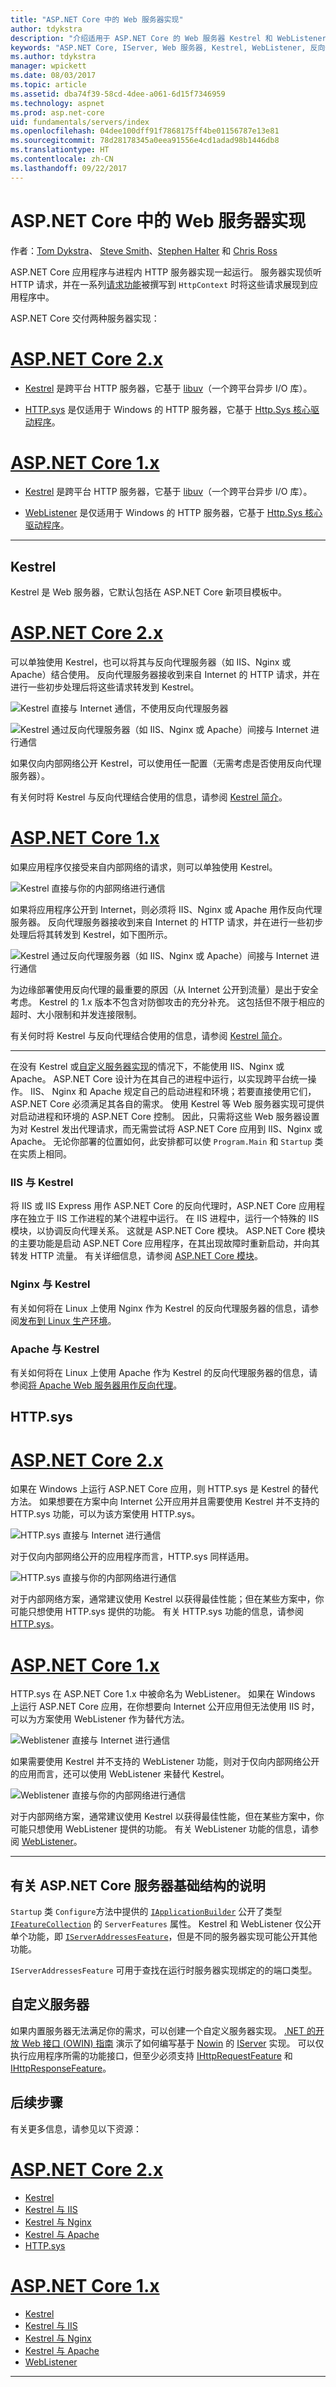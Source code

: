 ```yaml
---
title: "ASP.NET Core 中的 Web 服务器实现"
author: tdykstra
description: "介绍适用于 ASP.NET Core 的 Web 服务器 Kestrel 和 WebListener。 提供了如何进行选择以及何时将其与反向代理服务器结合使用的指南。"
keywords: "ASP.NET Core, IServer, Web 服务器, Kestrel, WebListener, 反向代理"
ms.author: tdykstra
manager: wpickett
ms.date: 08/03/2017
ms.topic: article
ms.assetid: dba74f39-58cd-4dee-a061-6d15f7346959
ms.technology: aspnet
ms.prod: asp.net-core
uid: fundamentals/servers/index
ms.openlocfilehash: 04dee100dff91f7868175ff4be01156787e13e81
ms.sourcegitcommit: 78d28178345a0eea91556e4cd1adad98b1446db8
ms.translationtype: HT
ms.contentlocale: zh-CN
ms.lasthandoff: 09/22/2017
---
```

# <a name="web-server-implementations-in-aspnet-core"></a>ASP.NET Core 中的 Web 服务器实现

作者：[Tom Dykstra](https://github.com/tdykstra)、 [Steve Smith](https://ardalis.com/)、[Stephen Halter](https://twitter.com/halter73) 和 [Chris Ross](https://github.com/Tratcher)

ASP.NET Core 应用程序与进程内 HTTP 服务器实现一起运行。 服务器实现侦听 HTTP 请求，并在一系列[请求功能](https://docs.microsoft.com/aspnet/core/fundamentals/request-features)被撰写到 `HttpContext` 时将这些请求展现到应用程序中。

ASP.NET Core 交付两种服务器实现：

# <a name="aspnet-core-2xtabaspnetcore2x"></a>[ASP.NET Core 2.x](#tab/aspnetcore2x)

* [Kestrel](kestrel.md) 是跨平台 HTTP 服务器，它基于 [libuv](https://github.com/libuv/libuv)（一个跨平台异步 I/O 库）。

* [HTTP.sys](httpsys.md) 是仅适用于 Windows 的 HTTP 服务器，它基于 [Http.Sys 核心驱动程序](https://msdn.microsoft.com/library/windows/desktop/aa364510.aspx)。

# <a name="aspnet-core-1xtabaspnetcore1x"></a>[ASP.NET Core 1.x](#tab/aspnetcore1x)

* [Kestrel](kestrel.md) 是跨平台 HTTP 服务器，它基于 [libuv](https://github.com/libuv/libuv)（一个跨平台异步 I/O 库）。

* [WebListener](weblistener.md) 是仅适用于 Windows 的 HTTP 服务器，它基于 [Http.Sys 核心驱动程序](https://msdn.microsoft.com/library/windows/desktop/aa364510.aspx)。

---

## <a name="kestrel"></a>Kestrel

Kestrel 是 Web 服务器，它默认包括在 ASP.NET Core 新项目模板中。 

# <a name="aspnet-core-2xtabaspnetcore2x"></a>[ASP.NET Core 2.x](#tab/aspnetcore2x)

可以单独使用 Kestrel，也可以将其与反向代理服务器（如 IIS、Nginx 或 Apache）结合使用。 反向代理服务器接收到来自 Internet 的 HTTP 请求，并在进行一些初步处理后将这些请求转发到 Kestrel。

![Kestrel 直接与 Internet 通信，不使用反向代理服务器](kestrel/_static/kestrel-to-internet2.png)

![Kestrel 通过反向代理服务器（如 IIS、Nginx 或 Apache）间接与 Internet 进行通信](kestrel/_static/kestrel-to-internet.png)

如果仅向内部网络公开 Kestrel，可以使用任一配置（无需考虑是否使用反向代理服务器）。

有关何时将 Kestrel 与反向代理结合使用的信息，请参阅 [Kestrel 简介](kestrel.md)。

# <a name="aspnet-core-1xtabaspnetcore1x"></a>[ASP.NET Core 1.x](#tab/aspnetcore1x)

如果应用程序仅接受来自内部网络的请求，则可以单独使用 Kestrel。

![Kestrel 直接与你的内部网络进行通信](kestrel/_static/kestrel-to-internal.png)

如果将应用程序公开到 Internet，则必须将 IIS、Nginx 或 Apache 用作反向代理服务器。 反向代理服务器接收到来自 Internet 的 HTTP 请求，并在进行一些初步处理后将其转发到 Kestrel，如下图所示。

![Kestrel 通过反向代理服务器（如 IIS、Nginx 或 Apache）间接与 Internet 进行通信](kestrel/_static/kestrel-to-internet.png)

为边缘部署使用反向代理的最重要的原因（从 Internet 公开到流量）是出于安全考虑。 Kestrel 的 1.x 版本不包含对防御攻击的充分补充。 这包括但不限于相应的超时、大小限制和并发连接限制。

有关何时将 Kestrel 与反向代理结合使用的信息，请参阅 [Kestrel 简介](kestrel.md)。

---

在没有 Kestrel 或[自定义服务器实现](#custom-servers)的情况下，不能使用 IIS、Nginx 或 Apache。 ASP.NET Core 设计为在其自己的进程中运行，以实现跨平台统一操作。 IIS、 Nginx 和 Apache 规定自己的启动进程和环境；若要直接使用它们，ASP.NET Core 必须满足其各自的需求。 使用 Kestrel 等 Web 服务器实现可提供对启动进程和环境的 ASP.NET Core 控制。 因此，只需将这些 Web 服务器设置为对 Kestrel 发出代理请求，而无需尝试将 ASP.NET Core 应用到 IIS、Nginx 或 Apache。 无论你部署的位置如何，此安排都可以使 `Program.Main` 和 `Startup` 类在实质上相同。

### <a name="iis-with-kestrel"></a>IIS 与 Kestrel

将 IIS 或 IIS Express 用作 ASP.NET Core 的反向代理时，ASP.NET Core 应用程序在独立于 IIS 工作进程的某个进程中运行。 在 IIS 进程中，运行一个特殊的 IIS 模块，以协调反向代理关系。  这就是 ASP.NET Core 模块。 ASP.NET Core 模块的主要功能是启动 ASP.NET Core 应用程序，在其出现故障时重新启动，并向其转发 HTTP 流量。 有关详细信息，请参阅 [ASP.NET Core 模块](aspnet-core-module.md)。 

### <a name="nginx-with-kestrel"></a>Nginx 与 Kestrel

有关如何将在 Linux 上使用 Nginx 作为 Kestrel 的反向代理服务器的信息，请参阅[发布到 Linux 生产环境](../../publishing/linuxproduction.md)。

### <a name="apache-with-kestrel"></a>Apache 与 Kestrel

有关如何将在 Linux 上使用 Apache 作为 Kestrel 的反向代理服务器的信息，请参阅[将 Apache Web 服务器用作反向代理](../../publishing/apache-proxy.md)。

## <a name="httpsys"></a>HTTP.sys

# <a name="aspnet-core-2xtabaspnetcore2x"></a>[ASP.NET Core 2.x](#tab/aspnetcore2x)

如果在 Windows 上运行 ASP.NET Core 应用，则 HTTP.sys 是 Kestrel 的替代方法。 如果想要在方案中向 Internet 公开应用并且需要使用 Kestrel 并不支持的 HTTP.sys 功能，可以为该方案使用 HTTP.sys。 

![HTTP.sys 直接与 Internet 进行通信](httpsys/_static/httpsys-to-internet.png)

对于仅向内部网络公开的应用程序而言，HTTP.sys 同样适用。 

![HTTP.sys 直接与你的内部网络进行通信](httpsys/_static/httpsys-to-internal.png)

对于内部网络方案，通常建议使用 Kestrel 以获得最佳性能；但在某些方案中，你可能只想使用 HTTP.sys 提供的功能。 有关 HTTP.sys 功能的信息，请参阅 [HTTP.sys](httpsys.md)。

# <a name="aspnet-core-1xtabaspnetcore1x"></a>[ASP.NET Core 1.x](#tab/aspnetcore1x)

HTTP.sys 在 ASP.NET Core 1.x 中被命名为 WebListener。 如果在 Windows 上运行 ASP.NET Core 应用，在你想要向 Internet 公开应用但无法使用 IIS 时，可以为方案使用 WebListener 作为替代方法。

![Weblistener 直接与 Internet 进行通信](weblistener/_static/weblistener-to-internet.png)

如果需要使用 Kestrel 并不支持的 WebListener 功能，则对于仅向内部网络公开的应用而言，还可以使用 WebListener 来替代 Kestrel。 

![Weblistener 直接与你的内部网络进行通信](weblistener/_static/weblistener-to-internal.png)

对于内部网络方案，通常建议使用 Kestrel 以获得最佳性能，但在某些方案中，你可能只想使用 WebListener 提供的功能。 有关 WebListener 功能的信息，请参阅 [WebListener](weblistener.md)。

---

## <a name="notes-about-aspnet-core-server-infrastructure"></a>有关 ASP.NET Core 服务器基础结构的说明

`Startup` 类 `Configure`方法中提供的 [`IApplicationBuilder`](/aspnet/core/api/microsoft.aspnetcore.builder.iapplicationbuilder) 公开了类型 [`IFeatureCollection`](/aspnet/core/api/microsoft.aspnetcore.http.features.ifeaturecollection) 的 `ServerFeatures` 属性。 Kestrel 和 WebListener 仅公开单个功能，即 [`IServerAddressesFeature`](/aspnet/core/api/microsoft.aspnetcore.hosting.server.features.iserveraddressesfeature)，但是不同的服务器实现可能公开其他功能。

`IServerAddressesFeature` 可用于查找在运行时服务器实现绑定的的端口类型。

## <a name="custom-servers"></a>自定义服务器

如果内置服务器无法满足你的需求，可以创建一个自定义服务器实现。 [.NET 的开放 Web 接口 (OWIN) 指南](../owin.md) 演示了如何编写基于 [Nowin](https://github.com/Bobris/Nowin) 的 [IServer](https://docs.microsoft.com/aspnet/core/api/microsoft.aspnetcore.hosting.server.iserver) 实现。 可以仅执行应用程序所需的功能接口，但至少必须支持 [IHttpRequestFeature](https://docs.microsoft.com/aspnet/core/api/microsoft.aspnetcore.http.features.ihttprequestfeature) 和 [IHttpResponseFeature](https://docs.microsoft.com/aspnet/core/api/microsoft.aspnetcore.http.features.ihttpresponsefeature)。

## <a name="next-steps"></a>后续步骤

有关更多信息，请参见以下资源：

# <a name="aspnet-core-2xtabaspnetcore2x"></a>[ASP.NET Core 2.x](#tab/aspnetcore2x)

- [Kestrel](kestrel.md)
- [Kestrel 与 IIS](aspnet-core-module.md)
- [Kestrel 与 Nginx](../../publishing/linuxproduction.md)
- [Kestrel 与 Apache](../../publishing/apache-proxy.md)
- [HTTP.sys](httpsys.md)

# <a name="aspnet-core-1xtabaspnetcore1x"></a>[ASP.NET Core 1.x](#tab/aspnetcore1x)

- [Kestrel](kestrel.md)
- [Kestrel 与 IIS](aspnet-core-module.md)
- [Kestrel 与 Nginx](../../publishing/linuxproduction.md)
- [Kestrel 与 Apache](../../publishing/apache-proxy.md)
- [WebListener](weblistener.md)

---
